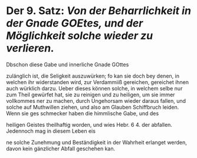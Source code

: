 <!-- Seite 34; content-0052.xml -->

Der 9. Satz: *Von der Beharrlichkeit in der Gnade GOEtes, und der Möglichkeit solche wieder zu verlieren.*
==========================================================================================================

Dbschon diese Gabe und innerliche Gnade GOttes

zulänglich ist, die Seligkeit auszuwürken; fo kan sie doch bey denen, in
welchen ihr widerstanden wird, zur Verdammiiß gereichen, gereichet ihnen
auch würklich darzu. Ueber dieses können solche, in welchem selbe nur zum
Theil gewürfet hat, sie zu reinigen und zu heiligen, um sie immer vollkommes
ner zu machen, durch Ungehorsam wieder daraus fallen, und solche auf Muthwillen
ziehen, und also am Glauben Schiffbruch leiden. Wenn sie ges schmecker haben
die himmlische Gabe, und des

heiligen Geistes theilhaftig worden, und wies Hebr. 6 4. der abfallen.
Jedennoch mag in diesem Leben eis

ne solche Zunehmung und Beständigkeit in der
Wahrheit erlanget werden, davon kein gänzlicher
Abfall geschehen kan.